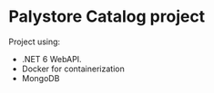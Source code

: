 # Palystore Catalog project
Project using:
- .NET 6 WebAPI.
- Docker for containerization
- MongoDB
